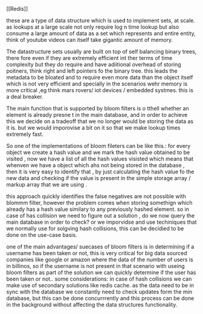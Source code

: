 [[Redis]]

these are a type of data structure which is used to implement sets, at scale.
as lookups at a large scale not only require log n time lookup but also consume a large amount of data as a set which represents and entire entity, think of youtube videos can itself take gigantic amount of memory.

The datastructure sets usually are built on top of self balancing binary trees, there fore even if they are extremely efficient int ther terms of time complexity but they do require and have adiitional overhead of storing poitners, think right and left pointers fo the binary tree.
this leads the metadata to be bloated and to require even more data than the object itself which is not very efficient and specially in the scenarios wehr  memory is more critical ,eg think mars rovers/ iot devices / embedded systmes. this is a deal breaker.

The main function that is supported by bloom filters is o tthell whether an element is already presne t in the main database, and in order to achieve this we decide on a tradeoff that we no longer would be storing the data as it is. but we would imporovise a bit on it so that we make lookup times extremely fast.

So one of the implementations of bloom fileters can be like this.:
for every object we create a hash value and we mark the hash value obtained to be visited , now we have a list of all the hash values visisted which means that whenven we have a object which ahs not being stored in the database , then it is very easy to identify that , by just calculating the hash value fo the new data and checking if the value is present in the simple storage array / markup array that we are using .

this approach quickly identifies the false negatives are not possible with blommm filter, however the problem comes when storing somethign which already has a hash value similary to any previously hashed element. so in case of has collision we need to figure out a solution , do we now query the main database in order to check? or we imporvidse and use techiniques that we normally use for solgving hash collisions, this can be decidied to be done on the use-case basis.

one of the main advantages/ suecases of bloom filters is in determining if a username has been taken or not, this is very critical for big data sourced companies like google or amazon where the data of the number of users is in billinos, so if the username is not present in that scenario with useing bloom filters as part of  the solution we can quickly determine if the user has been taken or not..
 some considerations: 
 in case of hash collisions we can make use of secondary solutions like redis cache.
 as the data need to be in sync with the database we constantly need to check updates form the min database, but this can be done concurrrently and this process can be done in the background without affecting the data structures functionality.